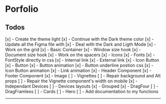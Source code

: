 # Porfolio

## Todos

[x] - Create the theme light
[x] - Continue with the Dark theme color
[x] - Update all the Figma file with
[x] - Deal with the Dark and Ligth Mode
[x] - Work on the grid
[x] - Basic Container
[x] - Window size hook
[x] - Document size hook
[x] - Work on the spacers
[x] - Icons
[x] - Fonts
[x] - FontStyle directly in css
[x] - Internal link
[x] - External link
[x] - Icon Button
[x] - Button
[x] - Button animation
[x] - Button underline postion css
[x] - Icon Button animation
[x] - Link animation
[x] - Header Component
[x] - Footer Component
[x] - Image
[ ] - Vignettes
      [ ] - Repair background and Alt props
      [ ] - Repair the Vignette component's width on mobile
[x] - Independant Devices
[ ] - Devices layouts
      [x] - Grouped
      [x] - DragFour
      [ ] - DragFramless
[ ] - Cards
[ ] - Hero
[ ] - Add documentation to my functions

---
